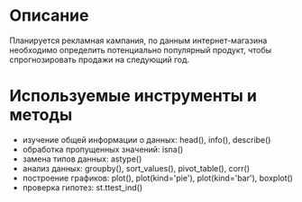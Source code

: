 # Описание
Планируется рекламная кампания, по данным интернет-магазина необходимо определить потенциально популярный продукт, чтобы спрогнозировать продажи на следующий год.

# Используемые инструменты и методы
- изучение общей информации о данных: head(), info(), describe()
- обработка пропущенных значений: isna()
- замена типов данных: astype()
- анализ данных: groupby(), sort_values(), pivot_table(), corr()
- построение графиков: plot(),  plot(kind='pie'), plot(kind='bar'), boxplot()
- проверка гипотез: st.ttest_ind()
